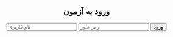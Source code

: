 <!DOCTYPE html><html lang="fa">
<head>
    <meta charset="UTF-8">
    <meta name="viewport" content="width=device-width, initial-scale=1.0">
    <title>موسسه پیشگامان در راه موفقیت</title>
    <style>
        body { font-family: Arial, sans-serif; text-align: center; padding: 20px; }
        .hidden { display: none; }
    </style>
</head>
<body>
    <div id="login">
        <h2>ورود به آزمون</h2>
        <input type="text" id="username" placeholder="نام کاربری">
        <input type="password" id="password" placeholder="رمز عبور">
        <button onclick="login()">ورود</button>
    </div><div id="quiz" class="hidden">
    <h2 id="questionText"></h2>
    <button id="opt1" onclick="submitQuiz(0)"></button>
    <button id="opt2" onclick="submitQuiz(1)"></button>
    <button id="opt3" onclick="submitQuiz(2)"></button>
    <p id="result"></p>
    <h3 id="scoreInfo" class="hidden"></h3>
</div>

<script>
    let users = JSON.parse(localStorage.getItem("users")) || {"محمد": "1234", "عرشیا": "5678"};
    let questions = JSON.parse(localStorage.getItem("questions")) || [
        {question: "پایتخت ایران کجاست؟", options: ["تهران", "اصفهان", "مشهد"], answer: 0}
    ];
    let scores = JSON.parse(localStorage.getItem("scores")) || {};
    let currentUser = "";
    let correctAnswers = 0;

    function login() {
        let username = document.getElementById("username").value;
        let password = document.getElementById("password").value;
        
        if (users[username] && users[username] === password) {
            currentUser = username;
            document.getElementById("login").classList.add("hidden");
            document.getElementById("quiz").classList.remove("hidden");
            loadQuestion();
        } else {
            alert("نام کاربری یا رمز عبور اشتباه است.");
        }
    }

    function loadQuestion() {
        if (questions.length === 0) {
            document.getElementById("quiz").innerHTML = "<h2>هیچ سوالی موجود نیست.</h2>";
            return;
        }
        let q = questions[0];
        document.getElementById("questionText").innerText = q.question;
        document.getElementById("opt1").innerText = q.options[0];
        document.getElementById("opt2").innerText = q.options[1];
        document.getElementById("opt3").innerText = q.options[2];
    }

    function submitQuiz(choice) {
        if (questions.length > 0 && choice === questions[0].answer) {
            correctAnswers++;
        }
        
        let percentage = (correctAnswers / questions.length) * 100;
        let tazr = Math.round(percentage * 10);
        
        scores[currentUser] = percentage;
        localStorage.setItem("scores", JSON.stringify(scores));
        
        let sortedScores = Object.values(scores).sort((a, b) => b - a);
        let rank = sortedScores.indexOf(percentage) + 1;
        
        document.getElementById("result").innerText = "آزمون پایان یافت.";
        document.getElementById("scoreInfo").innerText = `درصد: ${percentage.toFixed(2)}% \n تراز: ${tazr} \n رتبه شما: ${rank} از ${sortedScores.length}`;
        document.getElementById("scoreInfo").classList.remove("hidden");
    }
</script>

</body>
</html>
